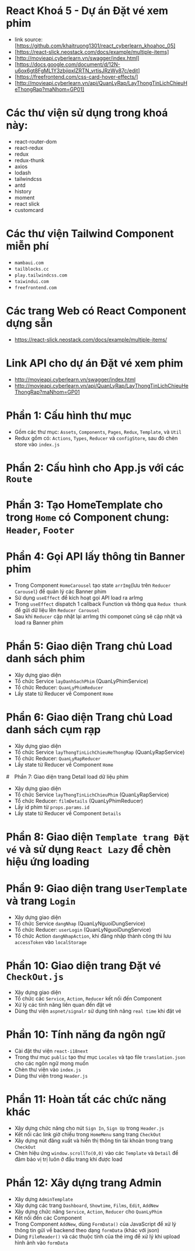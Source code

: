 # React Khoá 5 - Dự án Đặt vé xem phim
   - link source: [https://github.com/khaitruong1301/react_cyberlearn_khoahoc_05]
   - [https://react-slick.neostack.com/docs/example/multiple-items]
   - [http://movieapi.cyberlearn.vn/swagger/index.html]
   - [https://docs.google.com/document/d/12N-u6ox6gt8FgML1Y3zbjipxIZRTN_vrtisJRzWy87c/edit]
   - [https://freefrontend.com/css-card-hover-effects/]
   - [http://movieapi.cyberlearn.vn/api/QuanLyRap/LayThongTinLichChieuHeThongRap?maNhom=GP01]
# Các thư viện sử dụng trong khoá này:
   - react-router-dom
   - react-redux
   - redux
   - redux-thunk
   - axios
   - lodash
   - tailwindcss
   - antd
   - history
   - moment
   - react slick
   - customcard

# Các thư viện Tailwind Component miễn phí
   - `mambaui.com`
   - `tailblocks.cc`
   - `play.tailwindcss.com`
   - `taiwindui.com`
   - `freefrontend.com`

# Các trang Web có React Component dựng sẵn
   - https://react-slick.neostack.com/docs/example/multiple-items/

# Link API cho dự án Đặt vé xem phim
   - http://movieapi.cyberlearn.vn/swagger/index.html
   - http://movieapi.cyberlearn.vn/api/QuanLyRap/LayThongTinLichChieuHeThongRap?maNhom=GP01

# Phần 1: Cấu hình thư mục
   - Gồm các thư mục: `Assets`, `Components`, `Pages`, `Redux`, `Template`, và `Util`
   - Redux gồm có: `Actions`, `Types`, `Reducer` và `configStore`, sau đó chèn store vào `index.js`

# Phần 2: Cấu hình cho App.js với các `Route `

# Phần 3: Tạo HomeTemplate cho trong `Home` có Component chung: `Header`, `Footer`

# Phần 4: Gọi API lấy thông tin Banner phim
   - Trong Component `HomeCarousel` tạo state `arrImg`(lưu trên `Reducer Carousel`) để quản lý các Banner phim
   - Sử dụng `useEffect` để kích hoạt gọi API load ra arImg
   - Trong `useEffect` dispatch 1 callback Function và thông qua `Redux thunk `để gửi dữ liệu lên `Reducer Carousel`
   - Sau khi `Reducer` cập nhật lại arrImg thì componet cũng sẽ cập nhật và load ra Banner phim

# Phần 5: Giao diện Trang chủ Load danh sách phim
   - Xây dựng giao diện
   - Tổ chức Service `layDanhSachPhim` (QuanLyPhimService)
   - Tổ chức Reducer: `QuanLyPhimReducer`
   - Lấy state từ Reducer về Component `Home`


# Phần 6: Giao diện Trang chủ Load danh sách cụm rạp
   - Xây dựng giao diện
   - Tổ chức Service `layThongTinLichChieuHeThongRap` (QuanLyRapService)
   - Tổ chức Reducer: `QuanLyRapReducer`
   - Lấy state từ Reducer về Component `Home`

#　Phần 7: Giao diện trang Detail load dữ liệu phim
   - Xây dựng giao diện
   - Tổ chức Service `layThongTinLichChieuPhim` (QuanLyRapService)
   - Tổ chức Reducer: `filmDetails` (QuanLyPhimReducer)
   - Lấy id phim từ `props.params.id`
   - Lấy state từ Reducer về Component `Details`

# Phần 8: Giao diện `Template trang Đặt vé` và sử dụng `React Lazy` để chèn hiệu ứng loading

# Phần 9: Giao diện trang `UserTemplate` và trang `Login`
   - Xây dựng giao diện
   - Tổ chức Service `dangNhap` (QuanLyNguoiDungService)
   - Tổ chức Reducer: `userLogin` (QuanLyNguoiDungService)
   - Tổ chức Action `dangNhapAction`, khi đăng nhập thành công thì lưu `accessToken` vào `localStorage`

# Phần 10: Giao diện trang Đặt vé `CheckOut.js`
   - Xây dựng giao diện
   - Tổ chức các `Service`, `Action`, `Reducer` kết nối đến Component
   - Xử lý các tính năng liên quan đến đặt vé
   - Dùng thư viện `aspnet/signalr` sử dụng tính năng `real time` khi đặt vé

# Phần 10: Tính năng đa ngôn ngữ
   - Cài đặt thư viện `react-i18next`
   - Trong thư mục `public` tạo thư mục `Locales` và tạo file `translation.json` cho các ngôn ngữ mong muốn
   - Chèn thư viện vào `index.js`
   - Dùng thư viện trong `Header.js`

# Phần 11: Hoàn tất các chức năng khác
   - Xây dựng chức năng cho nút `Sign In`, `Sign Up` trong `Header.js`
   - Kết nối các link giờ chiếu trong `HomeMenu` sang trang `CheckOut`
   - Xây dựng nút đăng xuất và hiển thị thông tin tài khoản trong trang `CheckOut`
   - Chèn hiệu ứng `window.scrollTo(0,0)` vào các `Template` và `Detail` để đảm bảo vị trị luôn ở đầu trang khi được load

# Phần 12: Xây dựng trang Admin
   - Xây dựng `AdminTemplate`
   - Xây dựng các trang `Dashboard`, `Showtime`, `Films`, `Edit`, `AddNew`
   - Xây dựng chức năng `Service`, `Action`, `Reducer` cho `QuanLyPhim`
   - Kết nối đến các Component
   - Trong Component `AddNew`, dùng `FormData()` của JavaScript để xử lý thông tin gửi về backend theo dạng `formData` (khác với json)
   - Dùng `FileReader()` và các thuộc tính của thẻ img để xử lý khi upload hình ảnh vào `formData`